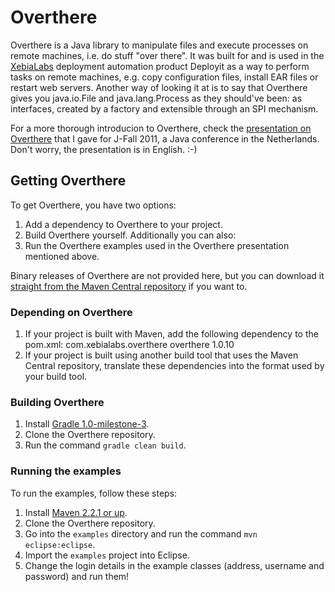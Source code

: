 # Overthere

Overthere is a Java library to manipulate files and execute processes on remote machines, i.e. do stuff "over there". It was built for and is used in the [XebiaLabs](http://xebialabs.com/) deployment automation product Deployit as a way to perform tasks on remote machines, e.g. copy configuration files, install EAR files or restart web servers. Another way of looking it at is to say that Overthere gives you java.io.File and java.lang.Process as they should've been: as interfaces, created by a factory and extensible through an SPI mechanism.

For a more thorough introducion to Overthere, check the [presentation on Overthere](http://www.slideshare.net/vpartington/presentation-about-overthere-for-jfall-2011) that I gave for J-Fall 2011, a Java conference in the Netherlands. Don't worry, the presentation is in English. :-)

## Getting Overthere

To get Overthere, you have two options:
1. Add a dependency to Overthere to your project.
2. Build Overthere yourself.
Additionally you can also:
3. Run the Overthere examples used in the Overthere presentation mentioned above.

Binary releases of Overthere are not provided here, but you can download it [straight from the Maven Central repository](http://search.maven.org/#artifactdetails%7Ccom.xebialabs.overthere%7Coverthere%7C1.0.10%7Cjar) if you want to.

### Depending on Overthere

1. If your project is built with Maven, add the following dependency to the pom.xml:
	<dependency>
		<groupId>com.xebialabs.overthere</groupId>
		<artifactId>overthere</artifactId>
		<version>1.0.10</version>
	</dependency>
2. If your project is built using another build tool that uses the Maven Central repository, translate these dependencies into the format used by your build tool.

### Building Overthere

1. Install [Gradle 1.0-milestone-3](http://www.gradle.org/).
2. Clone the Overthere repository.
3. Run the command `gradle clean build`.

### Running the examples

To run the examples, follow these steps:
1. Install [Maven 2.2.1 or up](http://maven.apache.org/).
2. Clone the Overthere repository.
3. Go into the `examples` directory and run the command `mvn eclipse:eclipse`.
4. Import the `examples` project into Eclipse.
5. Change the login details in the example classes (address, username and password) and run them!
